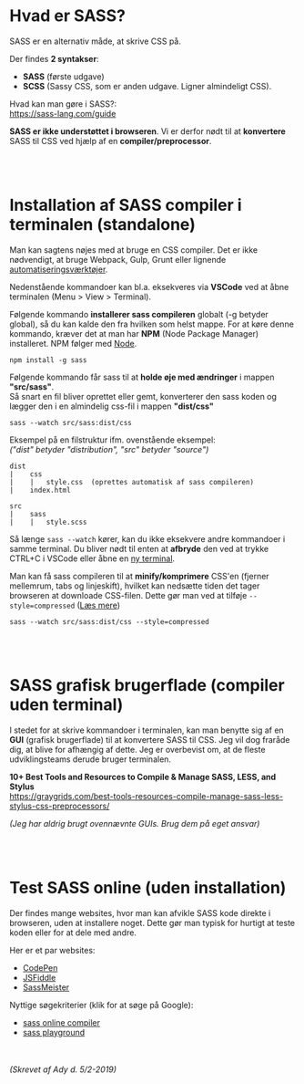 # Hvad er SASS?

SASS er en alternativ måde, at skrive CSS på.

Der findes **2 syntakser**:
* **SASS** (første udgave)
* **SCSS** (Sassy CSS, som er anden udgave. Ligner almindeligt CSS).

Hvad kan man gøre i SASS?:<br>
https://sass-lang.com/guide

**SASS er ikke understøttet i browseren**. Vi er derfor nødt til at **konvertere** SASS til CSS ved hjælp af en **compiler/preprocessor**.



<br><br>
# Installation af SASS compiler i terminalen (standalone)

Man kan sagtens nøjes med at bruge en CSS compiler. Det er ikke nødvendigt, at bruge Webpack, Gulp, Grunt eller lignende [automatiseringsværktøjer](https://hackernoon.com/javascript-build-tools-and-automation-systems-9589c5c91ebe).

Nedenstående kommandoer kan bl.a. eksekveres via **VSCode** ved at åbne terminalen (Menu > View > Terminal).

Følgende kommando **installerer sass compileren** globalt (-g betyder global), så du kan kalde den fra hvilken som helst mappe. For at køre denne kommando, kræver det at man har **NPM** (Node Package Manager) installeret. NPM følger med [Node](https://nodejs.org/en/download/).

	npm install -g sass

Følgende kommando får sass til at **holde øje med ændringer** i mappen **"src/sass"**. <br>Så snart en fil bliver oprettet eller gemt, konverterer den sass koden og lægger den i en almindelig css-fil i mappen **"dist/css"**

	sass --watch src/sass:dist/css	

Eksempel på en filstruktur ifm. ovenstående eksempel:<br>
*("dist" betyder "distribution",  "src" betyder "source")*
```
dist
|    css
|    |   style.css  (oprettes automatisk af sass compileren)
|    index.html

src
|    sass
|    |   style.scss
```

Så længe `sass --watch` kører, kan du ikke eksekvere andre kommandoer i samme terminal. Du bliver nødt til enten at **afbryde** den ved at trykke CTRL+C i VSCode eller åbne en [ny terminal](https://code.visualstudio.com/docs/editor/integrated-terminal#_managing-multiple-terminals).

Man kan få sass compileren til at **minify/komprimere** CSS'en (fjerner mellemrum, tabs og linjeskift), hvilket kan nedsætte tiden det tager browseren at downloade CSS-filen. Dette gør man ved at tilføje `--style=compressed` ([Læs mere](https://web-design-weekly.com/2014/06/15/different-sass-output-styles/))

	sass --watch src/sass:dist/css --style=compressed



<br><br>
# SASS grafisk brugerflade (compiler uden terminal)

I stedet for at skrive kommandoer i terminalen, kan man benytte sig af en **GUI** (grafisk brugerflade) til at konvertere SASS til CSS. Jeg vil dog fraråde dig, at blive for afhængig af dette. Jeg er overbevist om, at de fleste udviklingsteams derude bruger terminalen.

**10+ Best Tools and Resources to Compile & Manage SASS, LESS, and Stylus**<br>
https://graygrids.com/best-tools-resources-compile-manage-sass-less-stylus-css-preprocessors/

*(Jeg har aldrig brugt ovennævnte GUIs. Brug dem på eget ansvar)*


<br><br>
# Test SASS online (uden installation)

Der findes mange websites, hvor man kan afvikle SASS kode direkte i browseren, uden at installere noget. Dette gør man typisk for hurtigt at teste koden eller for at dele med andre.

Her er et par websites:

* [CodePen](https://codepen.io)
* [JSFiddle](https://jsfiddle.net/)
* [SassMeister](https://www.sassmeister.com/)

Nyttige søgekriterier (klik for at søge på Google):
* [sass online compiler](https://www.google.com/search?q=sass+online+compiler)
* [sass playground](https://www.google.com/search?q=sass+playground)

<br><br>
*(Skrevet af Ady d. 5/2-2019)*
